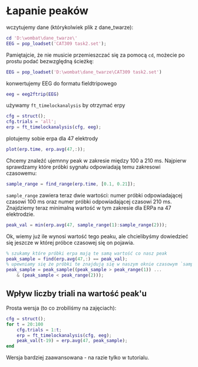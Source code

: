 # Łapanie peaków

wczytujemy dane (którykolwiek plik z dane_twarze):
```matlab
cd 'D:\wombat\dane_twarze\'
EEG = pop_loadset('CAT309 task2.set');
```
Pamiętajcie, że nie musicie przemieszczać się za pomocą `cd`, możecie po prostu podać bezwzględną ścieżkę:
```matlab
EEG = pop_loadset('D:\wombat\dane_twarze\CAT309 task2.set')
```

konwertujemy EEG do formatu fieldtripowego
```matlab
eeg = eeg2ftrip(EEG)
```

używamy `ft_timelockanalysis` by otrzymać erpy 
```matlab
cfg = struct();
cfg.trials = 'all';
erp = ft_timelockanalysis(cfg, eeg);
```

plotujemy sobie erpa dla 47 elektrody
```matlab
plot(erp.time, erp.avg(47,:));
```

Chcemy znaleźć ujemnny peak w zakresie między 100 a 210 ms. Najpierw sprawdzamy które próbki sygnału odpowiadają temu zakresowi czasowemu:
```matlab
sample_range = find_range(erp.time, [0.1, 0.21]);
```
`sample_range` zawiera teraz dwie wartości: numer próbki odpowiadającej czasowi 100 ms oraz numer próbki odpowiadającej czasowi 210 ms.
Znajdziemy teraz minimalną wartość w tym zakresie dla ERPa na 47 elektrodzie.
```matlab
peak_val = min(erp.avg(47, sample_range(1):sample_range(2)));
```

Ok, wiemy już ile wynosi wartość tego peaku, ale chcielibyśmy dowiedzieć się jeszcze w której próbce czasowej się on pojawia.
```matlab
% szukamy które próbki erpa mają te samą wartość co nasz peak
peak_sample = find(erp.avg(47,:) == peak_val);
% upewniamy się że próbki te znajdują się w naszym oknie czasowym `sample_range`
peak_sample = peak_sample((peak_sample > peak_range(1)) ...
	& (peak_sample < peak_range(2)));
```

## Wpływ liczby triali na wartość peak'u

Prosta wersja (to co zrobiliśmy na zajęciach):
```matlab
cfg = struct();
for t = 20:100
    cfg.trials = 1:t;
    erp = ft_timelockanalysis(cfg, eeg);
    peak_val(t-19) = erp.avg(47, peak_sample);
end
```

Wersja bardziej zaawansowana - na razie tylko w tutorialu.
